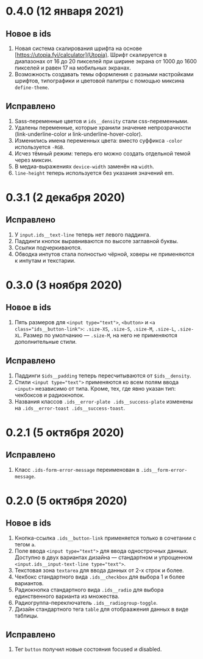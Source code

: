 # 0.4.0 (12 января 2021)

## Новое в ids

1. Новая система скалирования шрифта на основе [https://utopia.fyi/calculator](Utopia). Шрифт скалируется в диапазонах от 16 до 20 пикселей при ширине экрана от 1000 до 1600 пикселей и равен 17 на мобильных экранах.
2. Возможность создавать темы оформления с разными настройками шрифтов, типографики и цветовой палитры с помощью миксина `define-theme`.

## Исправлено

1. Sass-переменные цветов и `ids__density` стали css-переменными.
2. Удалены переменные, которые хранили значение непрозрачности (link-underline-color и link-underline-hover-color).
3. Изменились имена переменных цвета: вместо суффикса `-color` используется `-RGB`.
4. Исчез тёмный режим: теперь его можно создать отдельной темой через миксин.
5. В медиа-выражениях `device-width` заменён на `width`.
6. `line-height` теперь используется без указания значений em.


# 0.3.1 (2 декабря 2020)

## Исправлено
1. У `input.ids__text-line` теперь нет левого паддинга.
2. Паддинги кнопок выравниваются по высоте заглавной буквы.
3. Ссылки подчеркиваются.
4. Обводка инпутов стала полностью чёрной, ховеры не применяются к инпутам и текстарии.

# 0.3.0 (3 ноября 2020)

## Новое в ids
1. Пять размеров для `<input type="text">`, `<button>` и `<a class="ids__button-link">`: `.size-XS`, `.size-S`, `.size-M`, `.size-L`, `.size-XL`. Размер по умолчанию — `.size-M`, на него не применяются дополнительные стили.

## Исправлено

1. Паддинги `$ids__padding` теперь пересчитываются от `$ids__density`.
2. Стили `<input type="text">` применяются ко всем полям ввода `<input>` независимо от типа. Кроме, тех, где явно указан тип: чекбоксов и радиокнопок.
3. Названия классов `.ids__error-plate .ids__success-plate` изменены на `.ids__error-toast .ids__success-toast`.

# 0.2.1 (5 октября 2020)

## Исправлено

1. Класс `.ids-form-error-message` переименован в `.ids__form-error-message`.

# 0.2.0 (5 октября 2020)

## Новое в ids

1. Кнопка-ссылка `.ids__button-link` применяется только в сочетании с тегом `a`.
2. Поле ввода `<input type="text">` для ввода однострочных данных. Доступно в двух вариантах дизайна — стандартном и упрощенном `<input.ids__input-text-line type="text">`.
3. Текстовая зона `textarea` для ввода данных от 2-х строк и более.
4. Чекбокс стандартного вида `.ids__checkbox` для выбора 1 и более вариантов.
5. Радиокнопка стандартного вида `.ids__radio` для выбора единственного варианта из множества.
6. Радиогруппа-переключатель `.ids__radiogroup-toggle`.
7. Дизайн стандартного тега `table` для отобраажения данных в виде таблицы.

## Исправлено

1. Тег `button` получил новые состояния focused и disabled.
